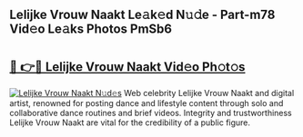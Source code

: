 ## Lelijke Vrouw Naakt Le𝚊k𝚎d N𝚞𝚍e - Part-m78 Vid𝚎o Le𝚊ks Photos PmSb6

# <h2><a href="http://fb22qst.evod.top/?m=Lelijke+Vrouw+Naakt">🔗 👉🔴 Lelijke Vrouw Naakt Vid𝚎o Ph𝚘t𝚘s</a></h2>

[![Lelijke Vrouw Naakt N𝚞d𝚎s](https://i.imgur.com/8V9OHl7.gif)](http://fb22qst.evod.top/?m=Lelijke+Vrouw+Naakt)
Web celebrity Lelijke Vrouw Naakt and digital artist, renowned for posting dance and lifestyle content through solo and collaborative dance routines and brief videos. Integrity and trustworthiness Lelijke Vrouw Naakt are vital for the credibility of a public figure. 
